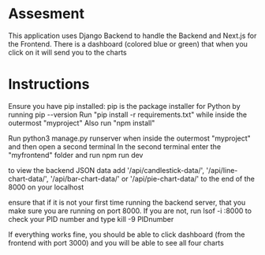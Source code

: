 # Assesment
This application uses Django Backend to handle the Backend and Next.js for the Frontend.
There is a dashboard (colored blue or green) that when you click on it will send you to the charts

# Instructions
Ensure you have pip installed: pip is the package installer for Python by running pip --version
Run "pip install -r requirements.txt" while inside the outermost "myproject"
Also run "npm install"

Run python3 manage.py runserver when inside the outermost "myproject" and then open a second terminal
In the second terminal enter the "myfrontend" folder and run npm run dev

to view the backend JSON data add '/api/candlestick-data/', '/api/line-chart-data/', '/api/bar-chart-data/' or '/api/pie-chart-data/' to the end of the 8000 on your localhost

ensure that if it is not your first time running the backend server, that you make sure you are running on port 8000. If you are not, 
run lsof -i :8000 to check your PID number and type kill -9 PIDnumber

If everything works fine, you should be able to click dashboard (from the frontend with port 3000) and you will be able to see all four charts
